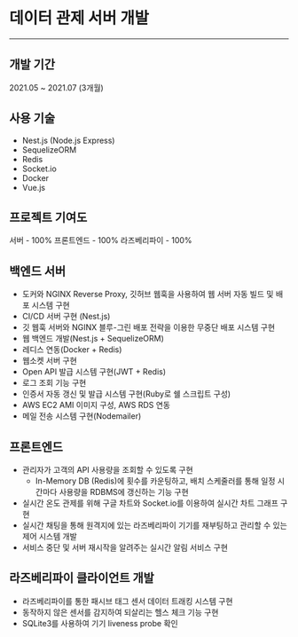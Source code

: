 # 데이터 관제 서버 개발

---

## 개발 기간

2021.05 ~ 2021.07 (3개월)

## 사용 기술

- Nest.js (Node.js Express)
- SequelizeORM
- Redis
- Socket.io
- Docker
- Vue.js

## 프로젝트 기여도

서버 - 100%
프론트엔드 - 100%
라즈베리파이 - 100%

## 백엔드 서버

- 도커와 NGINX Reverse Proxy, 깃허브 웹훅을 사용하여 웹 서버 자동 빌드 및 배포 시스템 구현
- CI/CD 서버 구현 (Nest.js)
- 깃 웹훅 서버와 NGINX 블루-그린 배포 전략을 이용한 무중단 배포 시스템 구현
- 웹 백엔드 개발(Nest.js + SequelizeORM)
- 레디스 연동(Docker + Redis)
- 웹소켓 서버 구현
- Open API 발급 시스템 구현(JWT + Redis)
- 로그 조회 기능 구현
- 인증서 자동 갱신 및 발급 시스템 구현(Ruby로 쉘 스크립트 구성)
- AWS EC2 AMI 이미지 구성, AWS RDS 연동
- 메일 전송 시스템 구현(Nodemailer)

## 프론트엔드

- 관리자가 고객의 API 사용량을 조회할 수 있도록 구현
  - In-Memory DB (Redis)에 횟수를 카운팅하고, 배치 스케줄러를 통해 일정 시간마다 사용량을 RDBMS에 갱신하는 기능 구현
- 실시간 온도 관제를 위해 구글 차트와 Socket.io를 이용하여 실시간 차트 그래프 구현
- 실시간 채팅을 통해 원격지에 있는 라즈베리파이 기기를 재부팅하고 관리할 수 있는 제어 시스템 개발
- 서비스 중단 및 서버 재시작을 알려주는 실시간 알림 서비스 구현

## 라즈베리파이 클라이언트 개발

- 라즈베리파이를 통한 패시브 태그 센서 데이터 트래킹 시스템 구현
- 동작하지 않은 센서를 감지하여 되살리는 헬스 체크 기능 구현
- SQLite3를 사용하여 기기 liveness probe 확인

